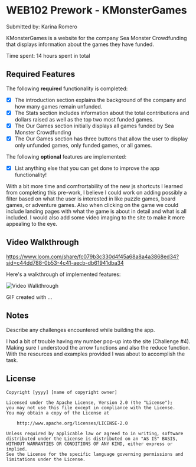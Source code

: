 # WEB102 Prework - KMonsterGames

Submitted by: Karina Romero

KMonsterGames is a website for the company Sea Monster Crowdfunding that displays information about the games they have funded.

Time spent: 14 hours spent in total

## Required Features

The following **required** functionality is completed:

* [x] The introduction section explains the background of the company and how many games remain unfunded.
* [x] The Stats section includes information about the total contributions and dollars raised as well as the top two most funded games.
* [x] The Our Games section initially displays all games funded by Sea Monster Crowdfunding
* [x] The Our Games section has three buttons that allow the user to display only unfunded games, only funded games, or all games.

The following **optional** features are implemented:

* [x] List anything else that you can get done to improve the app functionality!

With a bit more time and comfrortability of the new js shortcuts I learned from completing this pre-work, I believe I could work on adding possibly a filter based on what the user is interested in like puzzle games, board games, or adventure games. Also when clicking on the game we could include landing pages with what the game is about in detail and what is all included. I would also add some video imaging to the site to make it more appealing to the eye. 


## Video Walkthrough

https://www.loom.com/share/fc079b3c330d4f45a68a8a4a3868ed34?sid=c44dd788-0b53-4c41-aecb-db61941dba34

Here's a walkthrough of implemented features:

<img src='http://i.imgur.com/link/to/your/gif/file.gif' title='Video Walkthrough' width='' alt='Video Walkthrough' />

<!-- Replace this with whatever GIF tool you used! -->
GIF created with ...  
<!-- Recommended tools:
[Kap](https://getkap.co/) for macOS
[ScreenToGif](https://www.screentogif.com/) for Windows
[peek](https://github.com/phw/peek) for Linux. -->

## Notes

Describe any challenges encountered while building the app.

I had a bit of trouble having my number pop-up into the site (Challenge #4). Making sure I understood the arrow functions and also the reduce function. With the resources and examples provided I was about to accomplish the task. 

## License

    Copyright [yyyy] [name of copyright owner]

    Licensed under the Apache License, Version 2.0 (the "License");
    you may not use this file except in compliance with the License.
    You may obtain a copy of the License at

        http://www.apache.org/licenses/LICENSE-2.0

    Unless required by applicable law or agreed to in writing, software
    distributed under the License is distributed on an "AS IS" BASIS,
    WITHOUT WARRANTIES OR CONDITIONS OF ANY KIND, either express or implied.
    See the License for the specific language governing permissions and
    limitations under the License.
